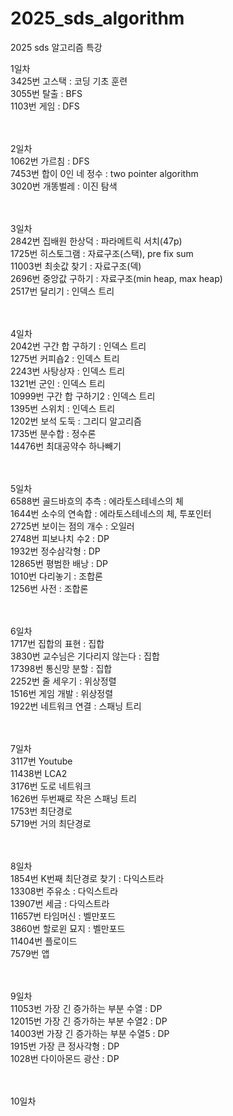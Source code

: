 # 2025_sds_algorithm
2025 sds 알고리즘 특강

1일차 </br>
3425번 고스택 : 코딩 기초 훈련 </br>
3055번 탈출 : BFS </br>
1103번 게임 : DFS </br>
</br>
</br>

2일차 </br>
1062번 가르침 : DFS </br>
7453번 합이 0인 네 정수 : two pointer algorithm </br>
3020번 개똥벌레 : 이진 탐색 </br>
</br>
</br>

3일차 </br>
2842번 집배원 한상덕 : 파라메트릭 서치(47p) </br>
1725번 히스토그램 : 자료구조(스택), pre fix sum </br>
11003번 최솟값 찾기 : 자료구조(덱) </br>
2696번 중앙값 구하기 : 자료구조(min heap, max heap) </br>
2517번 달리기 : 인덱스 트리 </br>
</br>
</br>

4일차 </br>
2042번 구간 합 구하기 : 인덱스 트리 </br>
1275번 커피숍2 : 인덱스 트리 </br>
2243번 사탕상자 : 인덱스 트리 </br>
1321번 군인 : 인덱스 트리 </br>
10999번 구간 합 구하기2 : 인덱스 트리 </br>
1395번 스위치 : 인덱스 트리 </br>
1202번 보석 도둑 : 그리디 알고리즘 </br>
1735번 분수합 : 정수론 </br>
14476번 최대공약수 하나빼기 </br>
</br>
</br>

5일차 </br>
6588번 골드바흐의 추측 : 에라토스테네스의 체 </br>
1644번 소수의 연속합 : 에라토스테네스의 체, 투포인터</br>
2725번 보이는 점의 개수 : 오일러 </br>
2748번 피보나치 수2 : DP </br>
1932번 정수삼각형 : DP </br>
12865번 평범한 배낭 : DP </br>
1010번 다리놓기 : 조합론 </br>
1256번 사전 : 조합론 </br>
</br>
</br>

6일차 </br>
1717번 집합의 표현 : 집합 </br>
3830번 교수님은 기다리지 않는다 : 집합 </br>
17398번 통신망 분할 : 집합 </br>
2252번 줄 세우기 : 위상정렬 </br>
1516번 게임 개발 : 위상정렬 </br>
1922번 네트워크 연결 : 스패닝 트리 </br>
</br>
</br>

7일차 </br>
3117번 Youtube </br>
11438번 LCA2 </br>
3176번 도로 네트워크 </br>
1626번 두번째로 작은 스패닝 트리 </br>
1753번 최단경로 </br>
5719번 거의 최단경로 </br>
</br>
</br>

8일차 </br>
1854번 K번째 최단경로 찾기 : 다익스트라 </br>
13308번 주유소 : 다익스트라 </br>
13907번 세금 : 다익스트라 </br>
11657번 타임머신 : 벨만포드 </br>
3860번 할로윈 묘지 : 벨만포드 </br>
11404번 플로이드 </br>
7579번 앱 </br>
</br>
</br>

9일차 </br>
11053번 가장 긴 증가하는 부분 수열 : DP </br>
12015번 가장 긴 증가하는 부분 수열2 : DP </br>
14003번 가장 긴 증가하는 부분 수열5 : DP </br>
1915번 가장 큰 정사각형 : DP </br>
1028번 다이아몬드 광산 : DP </br>
</br>
</br>

10일차 </br>
</br>
</br>
